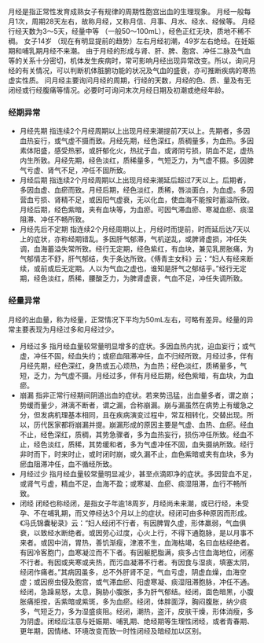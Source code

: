 月经是指正常性发育成熟女子有规律的周期性胞宫出血的生理现象。
月经一般每月1次，周期28天左右，故称月经，又称月信、月事、月水、经水、经候等。
月经行经天数为3～5天，经量中等 （一般50～100mL），经色正红无块，质地不稀不稠。
女子14岁 （现在有明显提前的趋势）左右月经初潮，49岁左右绝经。在妊娠期和哺乳期月经不来潮。
由于月经的形成与肾、肝、脾、胞宫、冲任二脉及气血等的关系十分密切，机体发生疾病时，常可影响月经出现异常改变。所以，询问月经的有关情况，可以判断机体脏腑功能的状况及气血的盛衰，亦可推断疾病的寒热虚实性质。
问月经主要询问月经的周期，行经的天数，月经的色、质、量及有无闭经或行经腹痛等情况。必要时可询问末次月经日期及初潮或绝经年龄。


### 经期异常

- 月经先期 指连续2个月经周期以上出现月经来潮提前7天以上。先期者，多因血热妄行，或气虚不摄而致。月经先期，经色深红，质稠量多，为血热。多因素体阳盛，感受热邪，或肝郁化火，热扰于血，或肾阴亏损，阴血不足，虚热内生所致。月经先期，经色淡红，质稀量多，气短乏力，为气虚不摄。多因脾气亏虚、肾气不足，冲任不固所致。
- 月经后期 指连续2个月经周期以上出现月经来潮延后超过7天以上。后期者，多因血虚、血瘀而致。月经后期，经色淡红，质稀，唇淡面白，为血虚。多因营血亏损、肾精不足，或因阳气虚衰，无以化血，使血海不能按时蓄溢所致。月经后期，经色紫暗，夹有血块等，为血瘀。可因气滞血瘀、寒凝血瘀、痰湿阻滞、冲任不畅所致。
- 月经先后不定期 指连续2个月经周期以上，月经时而提前，时而延后达7天以上的症状，亦称经期错乱。多因肝气郁滞，气机逆乱，或脾肾虚损，冲任失调，血海蓄溢失常所致。经行无定期，经色紫红，有血块，兼见乳房胀痛，为气郁情志不舒，肝气郁结，失于条达所致。《傅青主女科》云：“妇人有经来断续，或前或后无定期。人以为气血之虚也，谁知是肝气之郁结乎。”经行无定期，经色淡红，质稀，腰酸乏力，为脾肾虚衰，气血不足，冲任失调所致。

















































### 经量异常
月经的出血量，称为经量，正常情况下平均为50mL左右，可略有差异。经量的异常主要表现为月经过多和月经过少。

- 月经过多 指月经血量较常量明显增多的症状。多因血热内扰，迫血妄行；或气虚，冲任不固，经血失约；或瘀血阻滞冲任，血不归经所致。月经过多，伴有月经先期，经色深红，身热或五心烦热，为血热；经色淡红，质稀量多，气短，乏力，为气虚不摄。月经过多，伴有月经后期，经色紫暗，有血块，为血瘀。
- 崩漏 指非正常行经期间阴道出血的症状。若来势迅猛，出血量多者，谓之崩；势缓而量少，淋漓不断者，谓之漏，合称崩漏。崩与漏虽然在病势上有缓急之分，但发病机理基本相同，且在疾病演变过程中，常互相转化，交替出现。所以，历代医家都将崩漏并提。崩漏形成的原因主要是气虚、血热、血瘀。经血不止，经色深红，质稠，其势急骤者，多为血热妄行，损伤冲任所致。经血不止，经色淡红，质稀，其势缓和者，多为气虚冲任不固，血失摄纳所致。经行非时而下，时来时止，或时闭时崩，或久漏不止，血色紫暗或夹有血块，多为瘀血阻滞冲任，血不循经所致。
- 月经过少 指月经血量较常量明显减少，甚至点滴即净的症状。多因营血不足，或肾气亏虚，精血不足，血海不盈；或寒凝、血瘀、痰湿阻滞，血行不畅所致。
- 闭经 闭经也称经闭，是指女子年逾18周岁，月经尚未来潮，或已行经，未受孕、不在哺乳期，而又停经达3个月以上的症状。经闭可由多种原因而形成。《冯氏锦囊秘录》云：“妇人经闭不行者，有因脾胃久虚，形体羸弱，气血俱衰，以致经水断绝者。或因劳心过度，心火上行，不得下通胞脉，是以月事不来者。或因中消，胃热，善饥渐瘦，津液不生，血海枯竭，名曰血枯经绝者。有因冷客胞门，血寒凝泣而不下者。有因躯肥脂满，痰多占住血海地位，闭塞不行者。有因或夹寒或夹热，而污血凝滞不行者。有因食与湿痰，填塞太阴，经闭作痛者。”其病因虽多，总不外肝肾不足，气血亏虚，阴虚血燥，血海空虚；或因痨虫侵及胞宫，或气滞血瘀、阳虚寒凝、痰湿阻滞胞脉，冲任不通。经闭，急躁易怒，太息，胸胁小腹胀，多为肝气郁结。经闭，面色暗黑，小腹胀痛拒按，舌紫暗或紫斑，多为血瘀。经闭，体胖面浮，胸闷腹胀，纳少痰多，气短乏力，多为湿盛痰阻。经闭，潮热，盗汗，皮肤干燥，形体消瘦，多为阴虚。闭经应注意与妊娠期、哺乳期、绝经期等生理性闭经，或者青春期、更年期，因情绪、环境改变而致一时性闭经及暗经加以区别。


















































